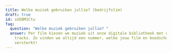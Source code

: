 ```yaml
---
title: Welke muziek gebruiken jullie? (bedrijfslim)
draft: true
id: sUEBM1Ctu
faq:
  question: "Welke muziek gebruiken jullie? "
  answer: Per film kiezen we muziek uit onze digitale bibliotheek met duizenden
    tracks. Zo vinden we altijd een nummer, welke jouw film en boodschap
    versterkt!
---
```

